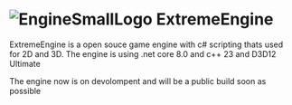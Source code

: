 # ![EngineSmallLogo](https://github.com/oscar7070/ExtremeEngine/assets/56559647/2022fa2d-d064-4989-900b-7ebf823fda2b) ExtremeEngine
ExtremeEngine is a open souce game engine with c# scripting thats used for 2D and 3D.
The engine is using .net core 8.0 and c++ 23 and D3D12 Ultimate

The engine now is on devolompent and will be a public build soon as possible
